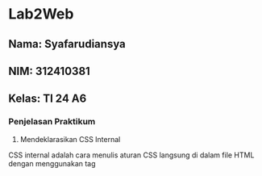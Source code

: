 # Lab2Web

## Nama: Syafarudiansya
## NIM: 312410381
## Kelas: TI 24 A6

### Penjelasan Praktikum

1. Mendeklarasikan CSS Internal

CSS internal adalah cara menulis aturan CSS langsung di dalam file HTML dengan menggunakan tag <style> di bagian <head>. Dengan cara ini, styling untuk elemen-elemen di halaman bisa diatur tanpa harus bikin file CSS terpisah.

```html css
<head>
    <title>CSS Dasar</title>
    <style>
        body {
            font-family:'Open Sans', sans-serif;
        }
        header {
            min-height: 80px;
            border-bottom:1px solid #77CCEF;
        }
        h1 {
            font-size: 24px;
            color: #0F189F;
            text-align: center;
            padding: 20px 10px;
        }
        h1 i {
            color:#6d6a6b;
        }
    </style>
</head>
```
<img src="gambar/2.png" width="500"/>

2. Menambahkan Inline CSS

Inline CSS adalah cara memberi gaya langsung ke elemen HTML lewat atribut style di dalam tag elemen tersebut. Jadi aturan CSS hanya berlaku pada elemen yang ditulis, bukan ke elemen lain.

```html css
<p style="text-align: center; color: #ccd8e4;">Kami sedang belajar HTML dan CSS dasar, pada mata kuliah <b>Pemrograman
Web</b> di <i>Universitas Pelita Bangsa</i>. Pelajaran pertama yang kami dapat
adalah membuat tampilan web sederhana dalam rangka mengenal tag-tag dasar HTML
dan CSS.</>
```
<img src="gambar/3.png" width="500"/>

3. Membuat CSS Eksternal

CSS eksternal artinya aturan gaya (style) disimpan di file terpisah, misalnya style.css, lalu dipanggil ke dalam file HTML dengan `<link rel="stylesheet" href="style.css">` di bagian <head>. Jadi, HTML hanya berisi struktur konten (judul, paragraf, gambar, navigasi, dll), sementara file CSS khusus mengatur tampilannya (warna, ukuran, posisi, margin, padding, dsb).

```html
<head>
<link rel="stylesheet" href="style_eksternal.css" type="text/css">
</head>
```
Isi css eksternal:

```css
nav {
    background: #20A759;
    color:#fff;
    padding: 10px;
}
nav a {
    color: #fff;
    text-decoration: none;
    padding:10px 20px;
}
nav .active,
nav a:hover {
    background: #0B6B3A;
}
```
<img src="gambar/3.png" width="500"/>

4. Menambahkan CSS Selector

CSS Selector dipakai untuk memilih elemen HTML agar bisa diberi gaya. ID Selector `#` digunakan untuk elemen unik dalam halaman, sedangkan Class Selector `.` bisa dipakai berulang kali pada banyak elemen sehingga lebih fleksibel.

```css
#intro {
background: #418fb1;
border: 1px solid #099249;
min-height: 100px;
padding: 10px;
}
#intro h1 {
text-align: left;
border: 0;
color: #fff;
}
/* Class Selector */
.button {
padding: 15px 20px;
background: #bebcbd;
color: #fff;
display: inline-block;
margin: 10px;
text-decoration: none;
}
.btn-primary {
background: #E42A42;
}
```
<img src="gambar/5.png" width="500"/>

### Pertanyaan dan Tugas

1. Lakukan eksperimen dengan mengubah dan menambah properti dan nilai pada kode CSS
dengan mengacu pada CSS Cheat Sheet yang diberikan pada file terpisah dari modul ini.
```css
#intro {
  background: linear-gradient(to right, #418fb1, #2c3e50);
  border: 2px dashed #099249;
  min-height: 150px;
  padding: 20px;
  color: white;
  font-family: Arial, sans-serif;
  text-align: center;
  box-shadow: 5px 5px 10px rgba(0,0,0,0.3);
}
```
<img src="gambar/6.png" width="500"/>

2. Apa perbedaan pendeklarasian CSS elemen h1 {...} dengan #intro h1 {...}? berikan
penjelasannya!
Selector h1 {} berlaku untuk semua elemen `<h1>`, sedangkan `#intro h1 {}` hanya berlaku untuk `<h1>` di dalam elemen dengan `id="intro"`, dan karena lebih spesifik maka #intro h1 akan menang jika ada konflik.

3. Apabila ada deklarasi CSS secara internal, lalu ditambahkan CSS eksternal dan inline CSS pada
elemen yang sama. Deklarasi manakah yang akan ditampilkan pada browser? Berikan
penjelasan dan contohnya!
Prioritas CSS adalah inline > internal/eksternal tergantung urutan > selector paling spesifik. Jadi inline style selalu mengalahkan yang lain, lalu aturan terakhir dengan spesifisitas lebih tinggi yang dipakai. Contoh: jika `<h1 id="judul" style="color: red;">` dan di file CSS eksternal ada `#judul { color: blue; }` maka warna yang terlihat tetap merah karena inline menang.

4. Pada sebuah elemen HTML terdapat ID dan Class, apabila masing-masing selector tersebut
terdapat deklarasi CSS, maka deklarasi manakah yang akan ditampilkan pada browser?
Berikan penjelasan dan contohnya! ( <p id="paragraf-1" class="text-paragraf"> )
Jika elemen punya ID dan class, maka deklarasi ID akan menang atas class karena spesifisitas ID lebih tinggi. Jadi `#paragraf-1 {}` akan mengoverride `.text-paragraf {} `bila properti yang sama didefinisikan. Contoh: untuk elemen `<p id="paragraf-1" class="text-paragraf">`, jika CSS berisi .text-paragraf { font-size: 14px; color: black; } dan #paragraf-1 { color: green; } maka teks akan berukuran 14px dan berwarna hijau karena aturan color dari ID mengalahkan color dari class.
